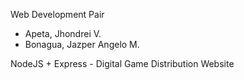 Web Development Pair
- Apeta, Jhondrei V.
- Bonagua, Jazper Angelo M.

NodeJS + Express - Digital Game Distribution Website